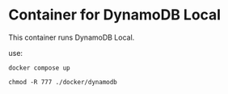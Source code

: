 # Container for DynamoDB Local

This container runs DynamoDB Local.

use: 

`docker compose up`

`chmod -R 777 ./docker/dynamodb`
